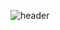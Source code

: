 ![header](https://capsule-render.vercel.app/api?type=waving&color=4078c0&height=180&section=header&text=Frontend%20practice&fontSize=45&animation=fadeIn&fontAlignY=38&desc=Frontend16&descAlignY=55&descAlign=85)
